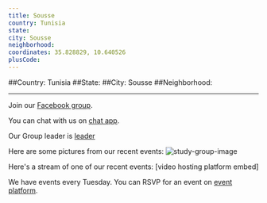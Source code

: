 ```yaml
---
title: Sousse
country: Tunisia
state: 
city: Sousse
neighborhood: 
coordinates: 35.828829, 10.640526
plusCode:
---
```


##Country: Tunisia
##State: 
##City: Sousse
##Neighborhood: 
*****
Join our [Facebook group](https://www.facebook.com/groups/692791100897252).

You can chat with us on [chat app]().

Our Group leader is [leader]()

Here are some pictures from our recent events:
![study-group-image]()

Here's a stream of one of our recent events:
[video hosting platform embed]

We have events every Tuesday. You can RSVP for an event on [event platform]().
